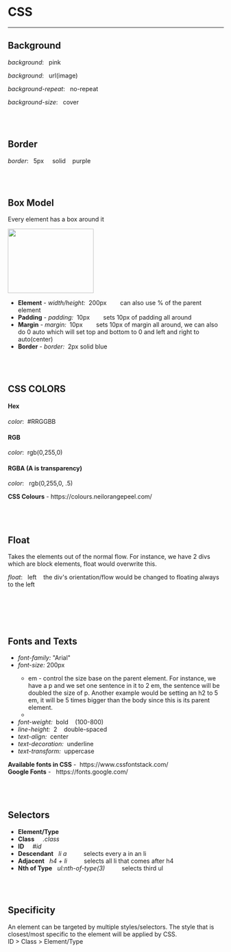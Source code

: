 <h1><strong>CSS</strong></h1>
<hr>
<h2>Background</h2>
<p><em>background</em>: &nbsp; pink<br></p>
<p><em>background</em>: &nbsp;  url(image)<br></p>
<p><em>background-repeat</em>: &nbsp;  no-repeat <br></p>
<p><em>background-size</em>: &nbsp;  cover <br></p>
<br>
<br>



<h2>Border</h2>
<p><em>border</em>: &nbsp; 5px &nbsp; &nbsp; solid&nbsp; &nbsp;  purple<br></p>
<br>
<br>

<h2>Box Model</h2>
<p>Every element has a box around it</p>
<img src="https://miro.medium.com/max/2948/1*gq1B7v2_gDEi3jkAwAvZNQ.png" height="150" width="200">
<ul>
  <li><strong>Element</strong> - <em>width/height:</em>&nbsp;&nbsp;200px&nbsp;&nbsp;&nbsp;&nbsp;&nbsp;&nbsp;&nbsp;&nbsp;can also use % of the parent element </li>
  <li><strong>Padding</strong> - <em>padding:</em>&nbsp;&nbsp;10px&nbsp;&nbsp;&nbsp;&nbsp;&nbsp;&nbsp;&nbsp;&nbsp;sets 10px of padding all around</li>
  <li><strong>Margin</strong> - <em>margin:</em>&nbsp;&nbsp;10px&nbsp;&nbsp;&nbsp;&nbsp;&nbsp;&nbsp;&nbsp;&nbsp;sets 10px of margin all around, we can also do 0 auto which will set top and bottom to 0 and left and right to auto(center)</li>
  <li><strong>Border</strong> - <em>border:</em>&nbsp;&nbsp;2px solid blue</li>
</ul>
<br>
<br>

<h2>CSS COLORS</h2>
<h4>Hex</h4>
<p>
  <em>color</em>:&nbsp;  #RRGGBB
</p>
<h4>RGB</h4>
<p>
  <em>color</em>:&nbsp;  rgb(0,255,0)
</p>
<h4>RGBA (A is transparency)</h4>
<p>
  <em>color</em>: &nbsp; rgb(0,255,0, .5)
</p>
<strong>CSS Colours</strong> - https://colours.neilorangepeel.com/
<br>
<br>
<br>
<br>



<h2>Float</h2>
<p>Takes the elements out of the normal flow. For instance, we have 2 divs which are block elements, float would overwrite this.</p>
<p><em>float</em>: &nbsp; left &nbsp;&nbsp;&nbsp;the div's orientation/flow would be changed to  floating always to the left</p>
 <br>
<br>
<br>
<br>

<h2>Fonts and Texts</h2>
<ul>
  <li><em>font-family:</em> "Arial"</li>
  <li><em>font-size:</em> 200px </li>
  <ul>
    <li>em - control the size base on the parent element. For instance, we have a p and we set one sentence in it to 2 em, the sentence will be doubled the size of p. Another example would be setting an h2 to 5 em, it will be 5 times bigger than the body since this is its parent element.<li/>
    </ul>
  <li><em>font-weight:</em>&nbsp;&nbsp;bold&nbsp;&nbsp;&nbsp;&nbsp;(100-800)</li>
  <li><em>line-height:&nbsp;&nbsp;</em>2&nbsp;&nbsp;&nbsp;&nbsp;double-spaced</li>
  <li><em>text-align:&nbsp;&nbsp;</em>center</li>
  <li><em>text-decoration:&nbsp;&nbsp;</em>underline</li>
  <li><em>text-transform:&nbsp;&nbsp;</em>uppercase</li>
  </ul>
<strong>Available fonts in CSS</strong> -&nbsp;&nbsp;https://www.cssfontstack.com/
 <br>
<strong>Google Fonts</strong> -&nbsp;&nbsp; https://fonts.google.com/
<br>
<br>
<br>
<br>




<h2>Selectors</h2>
<ul>
  <li><strong>Element/Type</strong></li>
  <li><strong>Class</strong>&nbsp;&nbsp;&nbsp;&nbsp; <em>.class</em></li>
  <li><strong>ID</strong>&nbsp;&nbsp;&nbsp;&nbsp; <em>#id</em></li>
  <li><strong>Descendant</strong>&nbsp;&nbsp; <em>li a</em> &nbsp;&nbsp;&nbsp;&nbsp;&nbsp;&nbsp;&nbsp;&nbsp; selects every a in an li</li>
  <li><strong>Adjacent</strong>&nbsp;&nbsp; <em>h4 + li</em> &nbsp;&nbsp;&nbsp;&nbsp;&nbsp;&nbsp;&nbsp;&nbsp; selects all li that comes after h4</li>
  <li><strong>Nth of Type</strong>&nbsp;&nbsp; <em>ul:nth-of-type(3)</em> &nbsp;&nbsp;&nbsp;&nbsp;&nbsp;&nbsp;&nbsp;&nbsp; selects third ul</li>
</ul>
<br>
<br>



<h2>Specificity</h2>
<p>An element can be targeted by multiple styles/selectors. The style that is closest/most specific to the element will be applied by CSS. 
  <br>
  ID > Class > Element/Type</p>


